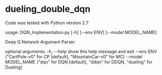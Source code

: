 # dueling_double_dqn

Code was tested with Python version 2.7

usage: DQN_Implementation.py [-h] [--env ENV] [--model MODEL_NAME]

Deep Q Network Argument Parser

optional arguments:
  -h, --help          show this help message and exit
  --env ENV			("CartPole-v0" for CP [default], "MountainCar-v0" for MC)
  --model MODEL_NAME ("dqn" for DQN [default], "ddqn" for DDQN, "dueling" for Dueling)


